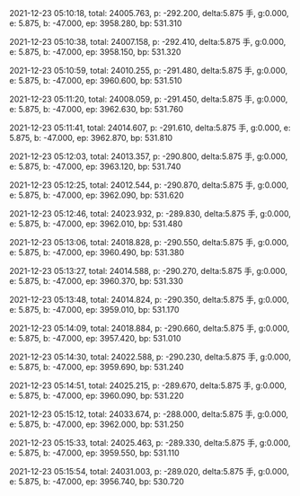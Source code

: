 2021-12-23 05:10:18, total: 24005.763, p: -292.200, delta:5.875 手, g:0.000, e: 5.875, b: -47.000, ep: 3958.280, bp: 531.310

2021-12-23 05:10:38, total: 24007.158, p: -292.410, delta:5.875 手, g:0.000, e: 5.875, b: -47.000, ep: 3958.150, bp: 531.320

2021-12-23 05:10:59, total: 24010.255, p: -291.480, delta:5.875 手, g:0.000, e: 5.875, b: -47.000, ep: 3960.600, bp: 531.510

2021-12-23 05:11:20, total: 24008.059, p: -291.450, delta:5.875 手, g:0.000, e: 5.875, b: -47.000, ep: 3962.630, bp: 531.760

2021-12-23 05:11:41, total: 24014.607, p: -291.610, delta:5.875 手, g:0.000, e: 5.875, b: -47.000, ep: 3962.870, bp: 531.810

2021-12-23 05:12:03, total: 24013.357, p: -290.800, delta:5.875 手, g:0.000, e: 5.875, b: -47.000, ep: 3963.120, bp: 531.740

2021-12-23 05:12:25, total: 24012.544, p: -290.870, delta:5.875 手, g:0.000, e: 5.875, b: -47.000, ep: 3962.090, bp: 531.620

2021-12-23 05:12:46, total: 24023.932, p: -289.830, delta:5.875 手, g:0.000, e: 5.875, b: -47.000, ep: 3962.010, bp: 531.480

2021-12-23 05:13:06, total: 24018.828, p: -290.550, delta:5.875 手, g:0.000, e: 5.875, b: -47.000, ep: 3960.490, bp: 531.380

2021-12-23 05:13:27, total: 24014.588, p: -290.270, delta:5.875 手, g:0.000, e: 5.875, b: -47.000, ep: 3960.370, bp: 531.330

2021-12-23 05:13:48, total: 24014.824, p: -290.350, delta:5.875 手, g:0.000, e: 5.875, b: -47.000, ep: 3959.010, bp: 531.170

2021-12-23 05:14:09, total: 24018.884, p: -290.660, delta:5.875 手, g:0.000, e: 5.875, b: -47.000, ep: 3957.420, bp: 531.010

2021-12-23 05:14:30, total: 24022.588, p: -290.230, delta:5.875 手, g:0.000, e: 5.875, b: -47.000, ep: 3959.690, bp: 531.240

2021-12-23 05:14:51, total: 24025.215, p: -289.670, delta:5.875 手, g:0.000, e: 5.875, b: -47.000, ep: 3960.090, bp: 531.220

2021-12-23 05:15:12, total: 24033.674, p: -288.000, delta:5.875 手, g:0.000, e: 5.875, b: -47.000, ep: 3962.000, bp: 531.250

2021-12-23 05:15:33, total: 24025.463, p: -289.330, delta:5.875 手, g:0.000, e: 5.875, b: -47.000, ep: 3959.550, bp: 531.110

2021-12-23 05:15:54, total: 24031.003, p: -289.020, delta:5.875 手, g:0.000, e: 5.875, b: -47.000, ep: 3956.740, bp: 530.720